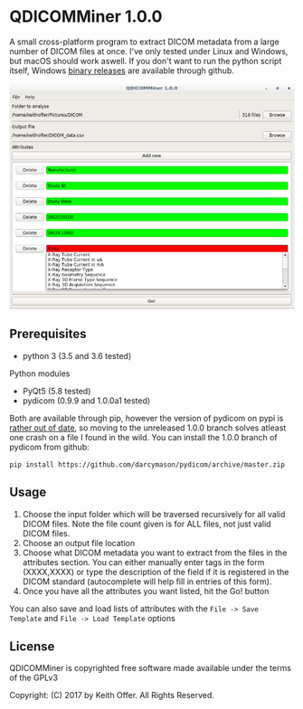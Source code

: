 QDICOMMiner 1.0.0
==================

A small cross-platform program to extract DICOM metadata from a large number of DICOM files at once. I've only tested under Linux and Windows, but macOS should work aswell. If you don't want to run the python script itself, Windows [binary releases](https://github.com/keithoffer/QDICOMMiner/releases) are available through github.

![Screenshot showing_program](Screenshots/main_screenshot.png?raw=true)

Prerequisites
-------------
- python 3 (3.5 and 3.6 tested)

Python modules

- PyQt5 (5.8 tested)
- pydicom (0.9.9 and 1.0.0a1 tested)

Both are available through pip, however the version of pydicom on pypi is [rather out of date](https://github.com/darcymason/pydicom/issues/240), so moving to the unreleased 1.0.0 branch solves atleast one crash on a file I found in the wild. You can install the 1.0.0 branch of pydicom from github: 
```
pip install https://github.com/darcymason/pydicom/archive/master.zip 
```
Usage
-----

1) Choose the input folder which will be traversed recursively for all valid DICOM files. Note the file count given is for ALL files, not just valid DICOM files.
2) Choose an output file location
3) Choose what DICOM metadata you want to extract from the files in the attributes section. You can either manually enter tags in the form (XXXX,XXXX) or type the description of the field if it is registered in the DICOM standard (autocomplete will help fill in entries of this form).  
4) Once you have all the attributes you want listed, hit the Go! button

You can also save and load lists of attributes with the `File -> Save Template` and `File -> Load Template` options

License
-------

QDICOMMiner is copyrighted free software made available under the terms of the GPLv3

Copyright: (C) 2017 by Keith Offer. All Rights Reserved.
